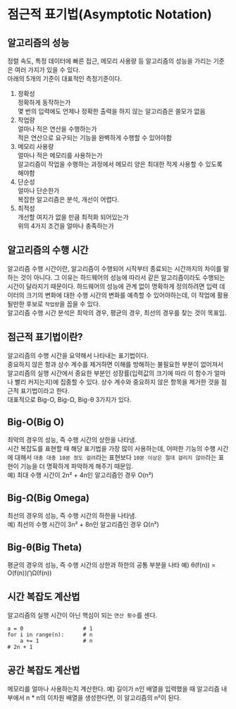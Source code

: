 # 점근적 표기법(Asymptotic Notation)

## 알고리즘의 성능  

정렬 속도, 특정 데이터에 빠른 접근, 메모리 사용량 등 알고리즘의 성능을 가리는 기준은 여러 가지가 있을 수 있다.  
아래의 5개의 기준이 대표적인 측정기준이다.

1. 정확성  
정확하게 동작하는가  
몇 번의 입력에도 언제나 정확한 출력을 하지 않는 알고리즘은 쓸모가 없음
2. 작업량  
얼마나 적은 연산을 수행하는가  
적은 연산으로 요구되는 기능을 완벽하게 수행할 수 있어야함
3. 메모리 사용량  
얼마나 적은 메모리를 사용하는가  
알고리즘이 작업을 수행하는 과정에서 메모리 양은 최대한 적게 사용할 수 있도록 해야함
4. 단순성  
얼마나 단순한가  
복잡한 알고리즘은 분석, 개선이 어렵다. 
5. 최적성  
개선할 여지가 없을 만큼 최적화 되어있는가  
위의 4가지 조건을 얼마나 충족하는가

## 알고리즘의 수행 시간

알고리즘 수행 시간이란, 알고리즘이 수행되어 시작부터 종료되는 시간까지의 차이를 말하는 것이 아니다. 그 이유는 
하드웨어의 성능에 따라서 같은 알고리즘이라도 수행되는 시간이 달라지기 때문이다. 하드웨어의 성능에 관계 없이
명확하게 정의하려면 입력 데이터의 크기의 변화에 대한 수행 시간의 변화를 예측할 수 있어야하는데, 이 작업에 활용될만한
후보로 `작업량`을 꼽을 수 있다.  
알고리즘 수행 시간 분석은 최악의 경우, 평균의 경우, 최선의 경우를 찾는 것이 목표임.


## 점근적 표기법이란?
알고리즘의 수행 시간을 요약해서 나타내는 표기법이다.  
중요하지 않은 항과 상수 계수를 제거하면 이해를 방해하는 불필요한 부분이 없어져서 알고리즘의 실행 시간에서 중요한 부분인
성장률(입력값의 크기에 따라 이 함수가 얼마나 빨리 커지는지)에 집중할 수 있다.
상수 계수와 중요하지 않은 항목을 제거한 것을 점근적 표기법이라고 한다.  
대표적으로 Big-O, Big-Ω, Big-θ 3가지가 있다.

## Big-O(Big O)
최악의 경우의 성능, 즉 수행 시간의 상한을 나타냄.  
시간 복잡도를 표현할 때 해당 표기법을 가장 많이 사용하는데, 어떠한 기능의 수행 시간에 대해서 
`대충 대충 10분 정도 걸려`라는 표현보다 `10분 이상은 절대 걸리지 않아`라는 표현이 기능을 더 명확하게 파악하게 해주기 때문임.  
예) 최대 수행 시간이 2n² + 4n인 알고리즘인 경우 O(n²)

## Big-Ω(Big Omega)
최선의 경우의 성능, 즉 수행 시간의 하한을 나타냄.  
예) 최선의 수행 시간이 3n² + 8n인 알고리즘인 경우 Ω(n²)

## Big-θ(Big Theta)
평균의 경우의 성능, 즉 수행 시간의 상한과 하한의 공통 부분을 나타
예) θ(f(n)) = O(f(n))⋂Ω(f(n))

## 시간 복잡도 계산법
알고리즘의 실행 시간이 아닌 핵심이 되는 `연산 횟수`를 센다.
```
a = 0                   # 1
for i in range(n):      # n
    a += 1              # n
# 2n + 1
```

## 공간 복잡도 계산법
메모리를 얼마나 사용하는지 계산한다.
예) 길이가 n인 배열을 입력했을 때 알고리즘 내부에서 n * n의 이차원 배열을 생성한다면, 
이 알고리즘의 n²이 된다.
